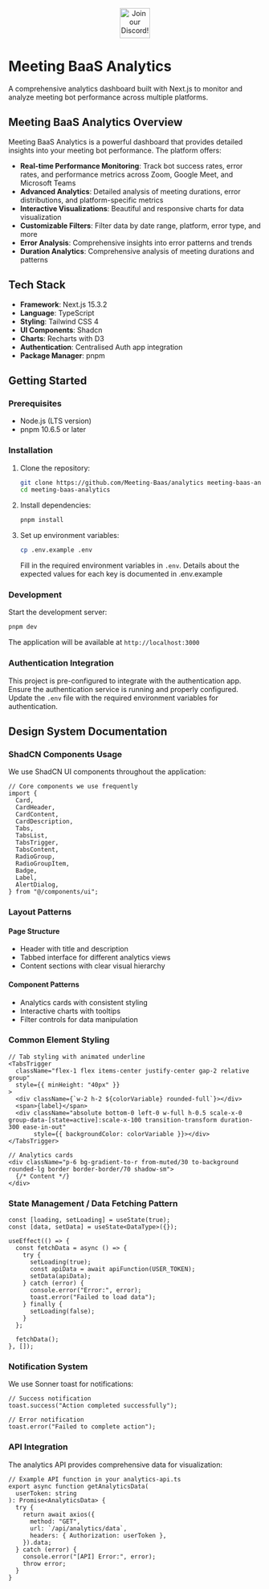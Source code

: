 <p align="center"><a href="https://discord.com/invite/dsvFgDTr6c"><img height="60px" src="https://user-images.githubusercontent.com/31022056/158916278-4504b838-7ecb-4ab9-a900-7dc002aade78.png" alt="Join our Discord!"></a></p>

# Meeting BaaS Analytics

A comprehensive analytics dashboard built with Next.js to monitor and analyze meeting bot performance across multiple platforms.

## Meeting BaaS Analytics Overview

Meeting BaaS Analytics is a powerful dashboard that provides detailed insights into your meeting bot performance. The platform offers:

- **Real-time Performance Monitoring**: Track bot success rates, error rates, and performance metrics across Zoom, Google Meet, and Microsoft Teams
- **Advanced Analytics**: Detailed analysis of meeting durations, error distributions, and platform-specific metrics
- **Interactive Visualizations**: Beautiful and responsive charts for data visualization
- **Customizable Filters**: Filter data by date range, platform, error type, and more
- **Error Analysis**: Comprehensive insights into error patterns and trends
- **Duration Analytics**: Comprehensive analysis of meeting durations and patterns

## Tech Stack

- **Framework**: Next.js 15.3.2
- **Language**: TypeScript
- **Styling**: Tailwind CSS 4
- **UI Components**: Shadcn
- **Charts**: Recharts with D3
- **Authentication**: Centralised Auth app integration
- **Package Manager**: pnpm

## Getting Started

### Prerequisites

- Node.js (LTS version)
- pnpm 10.6.5 or later

### Installation

1. Clone the repository:

   ```bash
   git clone https://github.com/Meeting-Baas/analytics meeting-baas-analytics
   cd meeting-baas-analytics
   ```

2. Install dependencies:

   ```bash
   pnpm install
   ```

3. Set up environment variables:

   ```bash
   cp .env.example .env
   ```

   Fill in the required environment variables in `.env`. Details about the expected values for each key is documented in .env.example

### Development

Start the development server:

```bash
pnpm dev
```

The application will be available at `http://localhost:3000`

### Authentication Integration

This project is pre-configured to integrate with the authentication app. Ensure the authentication service is running and properly configured. Update the `.env` file with the required environment variables for authentication.

## Design System Documentation

### ShadCN Components Usage

We use ShadCN UI components throughout the application:

```tsx
// Core components we use frequently
import {
  Card,
  CardHeader,
  CardContent,
  CardDescription,
  Tabs,
  TabsList,
  TabsTrigger,
  TabsContent,
  RadioGroup,
  RadioGroupItem,
  Badge,
  Label,
  AlertDialog,
} from "@/components/ui";
```

### Layout Patterns

#### Page Structure

- Header with title and description
- Tabbed interface for different analytics views
- Content sections with clear visual hierarchy

#### Component Patterns

- Analytics cards with consistent styling
- Interactive charts with tooltips
- Filter controls for data manipulation

### Common Element Styling

```tsx
// Tab styling with animated underline
<TabsTrigger
  className="flex-1 flex items-center justify-center gap-2 relative group"
  style={{ minHeight: "40px" }}
>
  <div className={`w-2 h-2 ${colorVariable} rounded-full`}></div>
  <span>{label}</span>
  <div className="absolute bottom-0 left-0 w-full h-0.5 scale-x-0 group-data-[state=active]:scale-x-100 transition-transform duration-300 ease-in-out"
       style={{ backgroundColor: colorVariable }}></div>
</TabsTrigger>

// Analytics cards
<div className="p-6 bg-gradient-to-r from-muted/30 to-background rounded-lg border border-border/70 shadow-sm">
  {/* Content */}
</div>
```

### State Management / Data Fetching Pattern

```tsx
const [loading, setLoading] = useState(true);
const [data, setData] = useState<DataType>({});

useEffect(() => {
  const fetchData = async () => {
    try {
      setLoading(true);
      const apiData = await apiFunction(USER_TOKEN);
      setData(apiData);
    } catch (error) {
      console.error("Error:", error);
      toast.error("Failed to load data");
    } finally {
      setLoading(false);
    }
  };

  fetchData();
}, []);
```

### Notification System

We use Sonner toast for notifications:

```tsx
// Success notification
toast.success("Action completed successfully");

// Error notification
toast.error("Failed to complete action");
```

### API Integration

The analytics API provides comprehensive data for visualization:

```tsx
// Example API function in your analytics-api.ts
export async function getAnalyticsData(
  userToken: string
): Promise<AnalyticsData> {
  try {
    return await axios({
      method: "GET",
      url: `/api/analytics/data`,
      headers: { Authorization: userToken },
    }).data;
  } catch (error) {
    console.error("[API] Error:", error);
    throw error;
  }
}
```
